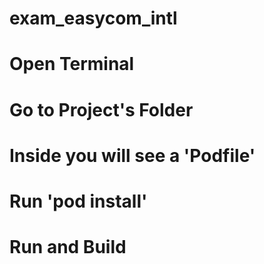 # exam_easycom_intl

# Open Terminal
# Go to Project's Folder
# Inside you will see a 'Podfile'
# Run 'pod install'
# Run and Build
